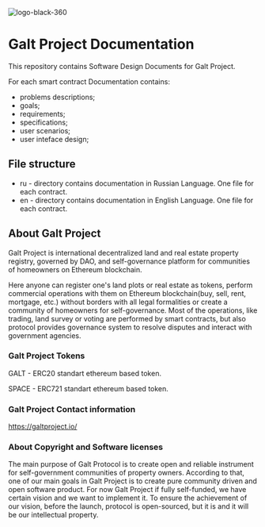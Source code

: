 ![logo-black-360](https://github.com/galtproject/galtproject-docs/blob/master/images/logo-black-1.png)


# Galt Project Documentation
This repository contains Software Design Documents for Galt Project.

For each smart contract Documentation contains:
- problems descriptions;
- goals;
- requirements;
- specifications;
- user scenarios;
- user inteface design;

## File structure
- ru - directory contains documentation in Russian Language. One file for each contract.
- en - directory contains documentation in English Language. One file for each contract.

## About Galt Project

Galt Project is international decentralized land and real estate property registry, governed by DAO, and self-governance platform for communities of homeowners on Ethereum blockchain. 

Here anyone can register one's land plots or real estate as tokens, perform commercial operations with them on Ethereum blockchain(buy, sell, rent, mortgage, etc.) without borders with all legal formalities or create a community of homeowners for self-governance. Most of the operations, like trading, land survey or voting are performed by smart contracts, but also protocol provides governance system to resolve disputes and interact with government agencies.

### Galt Project Tokens
GALT - ERC20 standart ethereum based token.

SPACE - ERC721 standart ethereum based token.

### Galt Project Contact information
https://galtproject.io/

### About Copyright and Software licenses
The main purpose of Galt Protocol is to create open and reliable instrument for self-government communities of property owners. According to that, one of our main goals in Galt Project is to create pure community driven and open software product. For now Galt Project if fully self-funded, we have certain vision and we want to implement it. To ensure the achievement of our vision, before the launch, protocol is open-sourced, but it is and it will be our intellectual property.

